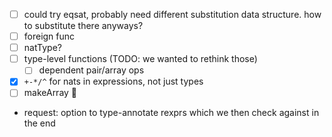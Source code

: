 - [ ] could try eqsat, probably need different substitution data structure. how to substitute there anyways?
- [ ] foreign func
- [ ] natType?
- [ ] type-level functions (TODO: we wanted to rethink those)
  - [ ] dependent pair/array ops
- [x] `+-*/^` for nats in expressions, not just types
- [ ] makeArray 🤯
- request: option to type-annotate rexprs which we then check against in the end
